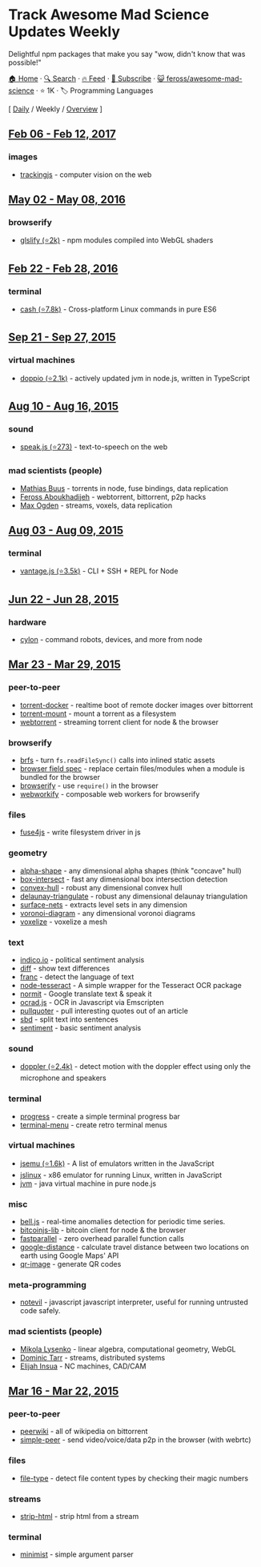 # Track Awesome Mad Science Updates Weekly

Delightful npm packages that make you say "wow, didn't know that was possible!"

[🏠 Home](/README.md) · [🔍 Search](https://test.trackawesomelist.com/search/) · [🔥 Feed](https://test.trackawesomelist.com/feross/awesome-mad-science/week/rss.xml) · [📮 Subscribe](https://trackawesomelist.us17.list-manage.com/subscribe?u=d2f0117aa829c83a63ec63c2f&id=36a103854c) · [😺 feross/awesome-mad-science](https://github.com/feross/awesome-mad-science/blob/master/README.md) · ⭐ 1K · 🏷️ Programming Languages

[ [Daily](/content/feross/awesome-mad-science/README.md) / Weekly / [Overview](/content/feross/awesome-mad-science/readme/README.md) ]



## [Feb 06 - Feb 12, 2017](/content/2017/6/README.md)

### images

*   [trackingjs](https://trackingjs.com/) - computer vision on the web

## [May 02 - May 08, 2016](/content/2016/18/README.md)

### browserify

*   [glslify (⭐2k)](https://github.com/stackgl/glslify) - npm modules compiled into WebGL shaders

## [Feb 22 - Feb 28, 2016](/content/2016/8/README.md)

### terminal

*   [cash (⭐7.8k)](https://github.com/dthree/cash) - Cross-platform Linux commands in pure ES6

## [Sep 21 - Sep 27, 2015](/content/2015/38/README.md)

### virtual machines

*   [doppio (⭐2.1k)](https://github.com/plasma-umass/doppio) - actively updated jvm in node.js, written in TypeScript

## [Aug 10 - Aug 16, 2015](/content/2015/32/README.md)

### sound

*   [speak.js (⭐273)](https://github.com/mattytemple/speak-js) - text-to-speech on the web

### mad scientists (people)

*   [Mathias Buus](https://github.com/mafintosh) - torrents in node, fuse bindings, data replication
*   [Feross Aboukhadijeh](https://github.com/feross) - webtorrent, bittorrent, p2p hacks
*   [Max Ogden](https://github.com/maxogden) - streams, voxels, data replication

## [Aug 03 - Aug 09, 2015](/content/2015/31/README.md)

### terminal

*   [vantage.js (⭐3.5k)](https://github.com/dthree/vantage) - CLI + SSH + REPL for Node

## [Jun 22 - Jun 28, 2015](/content/2015/25/README.md)

### hardware

*   [cylon](https://www.npmjs.com/package/cylon) - command robots, devices, and more from node

## [Mar 23 - Mar 29, 2015](/content/2015/12/README.md)

### peer-to-peer

*   [torrent-docker](https://www.npmjs.com/package/torrent-docker) - realtime boot of remote docker images over bittorrent
*   [torrent-mount](https://www.npmjs.com/package/torrent-mount) - mount a torrent as a filesystem
*   [webtorrent](https://www.npmjs.com/package/webtorrent) - streaming torrent client for node & the browser

### browserify

*   [brfs](https://www.npmjs.com/package/brfs) - turn `fs.readFileSync()` calls into inlined static assets
*   [browser field spec](https://gist.github.com/defunctzombie/4339901) - replace certain files/modules when a module is bundled for the browser
*   [browserify](https://npmjs.org/package/browserify) - use `require()` in the browser
*   [webworkify](https://www.npmjs.com/package/webworkify) - composable web workers for browserify

### files

*   [fuse4js](https://www.npmjs.com/package/fuse4js) - write filesystem driver in js

### geometry

*   [alpha-shape](https://www.npmjs.com/package/alpha-shape) - any dimensional alpha shapes (think "concave" hull)
*   [box-intersect](https://www.npmjs.com/package/box-intersect) - fast any dimensional box intersection detection
*   [convex-hull](https://www.npmjs.com/package/convex-hull) - robust any dimensional convex hull
*   [delaunay-triangulate](https://www.npmjs.com/package/delaunay-triangulate) - robust any dimensional delaunay triangulation
*   [surface-nets](https://www.npmjs.com/package/surface-nets) - extracts level sets in any dimension
*   [voronoi-diagram](https://www.npmjs.com/package/voronoi-diagram) - any dimensional voronoi diagrams
*   [voxelize](https://www.npmjs.com/package/voxelize) - voxelize a mesh

### text

*   [indico.io](https://www.npmjs.com/package/indico.io) - political sentiment analysis
*   [diff](https://www.npmjs.com/package/diff) - show text differences
*   [franc](https://www.npmjs.com/package/franc) - detect the language of text
*   [node-tesseract](https://www.npmjs.com/package/node-tesseract) - A simple wrapper for the Tesseract OCR package
*   [normit](https://www.npmjs.com/package/normit) - Google translate text & speak it
*   [ocrad.js](https://www.npmjs.com/package/ocrad.js) - OCR in Javascript via Emscripten
*   [pullquoter](https://www.npmjs.com/package/pullquoter) - pull interesting quotes out of an article
*   [sbd](https://www.npmjs.com/package/sbd) - split text into sentences
*   [sentiment](https://www.npmjs.com/package/sentiment) - basic sentiment analysis

### sound

*   [doppler (⭐2.4k)](https://github.com/DanielRapp/doppler) - detect motion with the doppler effect using only the microphone and speakers

### terminal

*   [progress](https://www.npmjs.com/package/progress) - create a simple terminal progress bar
*   [terminal-menu](https://www.npmjs.com/package/terminal-menu) - create retro terminal menus

### virtual machines

*   [jsemu (⭐1.6k)](https://github.com/fcambus/jsemu) - A list of emulators written in the JavaScript
*   [jslinux](https://www.npmjs.com/package/jslinux) - x86 emulator for running Linux, written in JavaScript
*   [jvm](https://www.npmjs.com/package/node-jvm) - java virtual machine in pure node.js

### misc

*   [bell.js](https://www.npmjs.com/package/bell.js) - real-time anomalies detection for periodic time series.
*   [bitcoinjs-lib](https://www.npmjs.com/package/bitcoinjs-lib) - bitcoin client for node & the browser
*   [fastparallel](https://www.npmjs.com/package/fastparallel) - zero overhead parallel function calls
*   [google-distance](https://www.npmjs.com/package/google-distance) - calculate travel distance between two locations on earth using Google Maps' API
*   [qr-image](https://www.npmjs.com/package/qr-image) - generate QR codes

### meta-programming

*   [notevil](https://www.npmjs.com/package/notevil) - javascript javascript interpreter, useful for running untrusted code safely.

### mad scientists (people)

*   [Mikola Lysenko](https://www.npmjs.com/\~mikolalysenko) - linear algebra, computational geometry, WebGL
*   [Dominic Tarr](https://www.npmjs.com/\~dominictarr) - streams, distributed systems
*   [Elijah Insua](https://www.npmjs.com/\~tmpvar) - NC machines, CAD/CAM

## [Mar 16 - Mar 22, 2015](/content/2015/11/README.md)

### peer-to-peer

*   [peerwiki](https://www.npmjs.com/package/peerwiki) - all of wikipedia on bittorrent
*   [simple-peer](https://www.npmjs.com/package/simple-peer) - send video/voice/data p2p in the browser (with webrtc)

### files

*   [file-type](https://www.npmjs.com/package/file-type) - detect file content types by checking their magic numbers

### streams

*   [strip-html](https://www.npmjs.com/package/strip-html) - strip html from a stream

### terminal

*   [minimist](https://www.npmjs.com/package/minimist) - simple argument parser